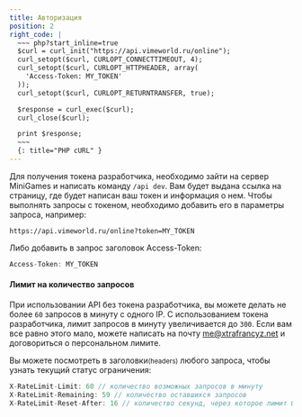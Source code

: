 ```yaml
---
title: Авторизация
position: 2
right_code: |
  ~~~ php?start_inline=true
  $curl = curl_init("https://api.vimeworld.ru/online");
  curl_setopt($curl, CURLOPT_CONNECTTIMEOUT, 4);
  curl_setopt($curl, CURLOPT_HTTPHEADER, array(
    'Access-Token: MY_TOKEN'
  ));
  curl_setopt($curl, CURLOPT_RETURNTRANSFER, true);

  $response = curl_exec($curl);
  curl_close($curl);

  print $response;
  ~~~
  {: title="PHP cURL" }
---
```


Для получения токена разработчика, необходимо зайти на сервер MiniGames и написать команду `/api dev`. Вам будет выдана ссылка на страницу, где будет написан ваш токен и информация о нем.
Чтобы выполнять запросы с токеном, необходимо добавить его в параметры запроса, например:
```
https://api.vimeworld.ru/online?token=MY_TOKEN
```
Либо добавить в запрос заголовок Access-Token:
```d
Access-Token: MY_TOKEN
```

#### Лимит на количество запросов
При использовании API без токена разработчика, вы можете делать не более `60` запросов в минуту с одного IP. С использованием токена разработчика, лимит запросов в минуту увеличивается до `300`. Если вам все равно этого мало, можете написать на почту [me@xtrafrancyz.net](mailto:me@xtrafrancyz.net) и договориться о персональном лимите.

Вы можете посмотреть в заголовки<small>(headers)</small> любого запроса, чтобы узнать текущий статус ограничения:

``` d
X-RateLimit-Limit: 60 // количество возможных запросов в минуту
X-RateLimit-Remaining: 59 // количество оставшихся запросов
X-RateLimit-Reset-After: 16 // количество секунд, через которое лимит будет сброшен
```
